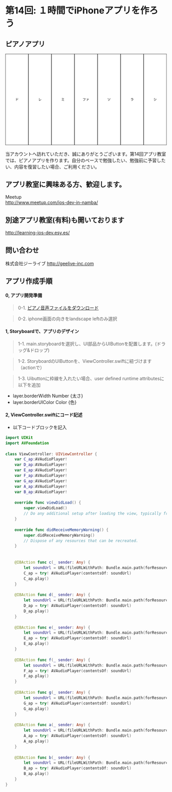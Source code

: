 # 第14回: １時間でiPhoneアプリを作ろう
## ピアノアプリ

  <div style="text-align:center"><img src ="https://github.com/iosClassForBeginner/samplePianoApp/blob/master/Assets/sample.png" /></div>
  
  当アカウントへ訪れていただき、誠にありがとうございます。第14回アプリ教室では、ピアノアプリを作ります。自分のペースで勉強したい、勉強前に予習したい、内容を復習したい場合、ご利用ください。
  
## アプリ教室に興味ある方、歓迎します。  
  Meetup  
  http://www.meetup.com/ios-dev-in-namba/
  
## 別途アプリ教室(有料)も開いております  
  http://learning-ios-dev.esy.es/  

## 問い合わせ
  株式会社ジーライブ
  http://geelive-inc.com  

## アプリ作成手順

#### 0, アプリ開発準備
> 0-1. [ピアノ音声ファイルをダウンロード](https://github.com/iosClassForBeginner/samplePianoApp/raw/master/Assets/PianoSound.zip)

> 0-2. iphone画面の向きをlandscape leftのみ選択

#### 1, Storyboardで、アプリのデザイン
> 1-1. main.storyboardを選択し、UI部品からUIButtonを配置します。(ドラッグ&ドロップ)

> 1-2. StoryboardのUIButtonを、ViewController.swiftに紐づけます（actionで）

> 1-3. Uibuttonに枠線を入れたい場合、user defined runtime attributesに以下を追加
* layer.borderWidth Number {太さ}
* layer.borderUIColor Color {色}

#### 2, ViewController.swiftにコード記述
- 以下コードブロックを記入
  
```Swift
import UIKit
import AVFoundation

class ViewController: UIViewController {
    var C_ap:AVAudioPlayer!
    var D_ap:AVAudioPlayer!
    var E_ap:AVAudioPlayer!
    var F_ap:AVAudioPlayer!
    var G_ap:AVAudioPlayer!
    var A_ap:AVAudioPlayer!
    var B_ap:AVAudioPlayer!

    override func viewDidLoad() {
        super.viewDidLoad()
        // Do any additional setup after loading the view, typically from a nib.
    }

    override func didReceiveMemoryWarning() {
        super.didReceiveMemoryWarning()
        // Dispose of any resources that can be recreated.
    }


    @IBAction func c(_ sender: Any) {
        let soundUrl = URL(fileURLWithPath: Bundle.main.path(forResource: "C", ofType: "mp3")!)
        C_ap = try! AVAudioPlayer(contentsOf: soundUrl)
        C_ap.play()
    }

    @IBAction func d(_ sender: Any) {
        let soundUrl = URL(fileURLWithPath: Bundle.main.path(forResource: "D", ofType: "mp3")!)
        D_ap = try! AVAudioPlayer(contentsOf: soundUrl)
        D_ap.play()
    }

    @IBAction func e(_ sender: Any) {
        let soundUrl = URL(fileURLWithPath: Bundle.main.path(forResource: "E", ofType: "mp3")!)
        E_ap = try! AVAudioPlayer(contentsOf: soundUrl)
        E_ap.play()
    }

    @IBAction func f(_ sender: Any) {
        let soundUrl = URL(fileURLWithPath: Bundle.main.path(forResource: "F", ofType: "mp3")!)
        F_ap = try! AVAudioPlayer(contentsOf: soundUrl)
        F_ap.play()
    }

    @IBAction func g(_ sender: Any) {
        let soundUrl = URL(fileURLWithPath: Bundle.main.path(forResource: "G", ofType: "mp3")!)
        G_ap = try! AVAudioPlayer(contentsOf: soundUrl)
        G_ap.play()
    }

    @IBAction func a(_ sender: Any) {
        let soundUrl = URL(fileURLWithPath: Bundle.main.path(forResource: "A", ofType: "mp3")!)
        A_ap = try! AVAudioPlayer(contentsOf: soundUrl)
        A_ap.play()
    }

    @IBAction func b(_ sender: Any) {
        let soundUrl = URL(fileURLWithPath: Bundle.main.path(forResource: "B", ofType: "mp3")!)
        B_ap = try! AVAudioPlayer(contentsOf: soundUrl)
        B_ap.play()
    }
}
```
